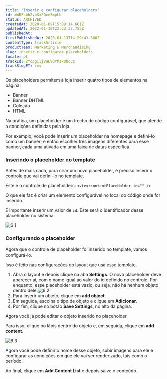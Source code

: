 ```yaml
---
title: 'Inserir e configurar placeholders'
id: mWRZsbb2vbSxFQxeSmpLb
status: ARCHIVED
createdAt: 2020-01-09T15:09:14.661Z
updatedAt: 2022-01-10T22:33:37.755Z
publishedAt: 
firstPublishedAt: 2020-01-13T14:29:41.300Z
contentType: trackArticle
productTeam: Marketing & Merchandising
slug: inserir-e-configurar-placeholders
locale: pt
trackId: 2YcpgIljVaLVQYMzxQbc3z
trackSlugPT: cms
---
```


Os placeholders permitem à loja inserir quatro tipos de elementos na página:
- Banner
- Banner DHTML
- Coleção
- HTML

Na prática, um placeholder é um trecho de código configurável, que atende a condições definidas pela loja.

Por exemplo, você pode inserir um placeholder na homepage e defini-lo como um banner; e então escolher três imagens diferentes para esse banner, cada uma ativada em uma faixa de datas específica.

### Inserindo o placeholder no template

Antes de mais nada, para criar um novo placeholder, é preciso inserir o controle que vai defini-lo no template.

Este é o controle de placeholders: `<vtex:contentPlaceHolder id="" />`

O que ele faz é criar um elemento configurável no local do código onde for inserido.

É importante inserir um valor de `id`. Este será o identificador desse placeholder no sistema.

![6 1](//images.ctfassets.net/alneenqid6w5/5TcE6FWxp9xwmSl2fQCYMa/bb0a3544af3d95d1d59e9f484ba61984/6_1.png)

### Configurando o placeholder

Agora que o controle de placeholder foi inserido no template, vamos configurá-lo.

Isso é feito nas configurações do layout que usa esse template.

1. Abra o layout e depois clique na aba **Settings**. O novo placeholder deve aparecer aí, com o nome igual ao valor do id definido no controle. Por enquanto, esse placeholder está vazio, ou seja, não há nenhum objeto dentro dele.![6 2](//images.ctfassets.net/alneenqid6w5/3sr9POkZJdqXMiUC45nIeZ/440a22c2e88050d9b1e82cfe155938e9/6_2.png)
2. Para inserir um objeto, clique em **add object**. 
3. Em seguida, escolha o tipo de objeto e clique em **Adicionar**.
4. Por fim, clique no botão **Save Settings**, no alto da página.

Agora você já pode editar o objeto inserido no placeholder.

Para isso, clique no lápis dentro do objeto e, em seguida, clique em **add content**.

![6 3](//images.ctfassets.net/alneenqid6w5/4Mgr9vmPRKmzTGu7ntH6u6/201c7b83ce8cef556a4a802b5a457359/6_3.png)

Agora você pode definir o nome desse objeto, subir imagens para ele e configurar as condições em que ele vai ser renderizado, tais como o período. 

Ao final, clique em __Add Content List__ e depois salve o conteúdo.
